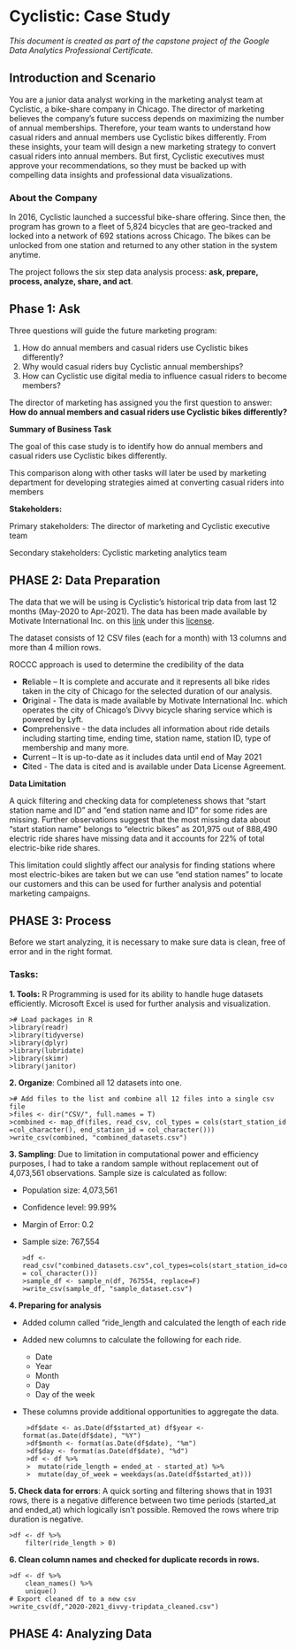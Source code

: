 # **Cyclistic: Case Study**

_This document is created as part of the capstone project of the Google Data Analytics Professional Certificate._

## Introduction and Scenario
You are a junior data analyst working in the marketing analyst team at Cyclistic, a bike-share company in Chicago. The director of marketing believes the company’s future success depends on maximizing the number of annual memberships. Therefore, your team wants to understand how casual riders and annual members use Cyclistic bikes differently. From these insights, your team will design a new marketing strategy to convert casual riders into annual members. But first, Cyclistic executives must approve your recommendations, so they must be backed up with compelling data insights and professional data visualizations.

### **About the Company**
In 2016, Cyclistic launched a successful bike-share offering. Since then, the program has grown to a fleet of 5,824 bicycles that are geo-tracked and locked into a network of 692 stations across Chicago. The bikes can be unlocked from one station and returned to any other station in the system anytime.

The project follows the six step data analysis process: **ask, prepare, process, analyze, share, and act**.

## **Phase 1: Ask**
Three questions will guide the future marketing program:
 1. How do annual members and casual riders use Cyclistic bikes
    differently? 
 2. Why would casual riders buy Cyclistic annual memberships?
 3. How can Cyclistic use digital media to influence casual
        riders to become members?
        
The director of marketing has assigned you the first question to answer: 
**How do annual members and casual riders use Cyclistic bikes differently?**

**Summary of Business Task**

The goal of this case study is to identify how do annual members and casual riders use Cyclistic bikes differently.

This comparison along with other tasks will later be used by marketing department for developing strategies aimed at converting casual riders into members

**Stakeholders:**

Primary stakeholders: The director of marketing and Cyclistic executive team

Secondary stakeholders: Cyclistic marketing analytics team

## **PHASE 2: Data Preparation**

The data that we will be using is Cyclistic’s historical trip data from last 12 months (May-2020 to Apr-2021). The data has been made available by Motivate International Inc. on this [link](https://divvy-tripdata.s3.amazonaws.com/index.html) under this [license](https://www.divvybikes.com/data-license-agreement).

The dataset consists of 12 CSV files (each for a month) with 13 columns and more than 4 million rows.

ROCCC approach is used to determine the credibility of the data

-   **R**eliable – It is complete and accurate and it represents all bike rides taken in the city of Chicago for the selected duration of our analysis.
-   **O**riginal - The data is made available by Motivate International Inc. which operates the city of Chicago’s Divvy bicycle sharing service which is powered by Lyft.
-   **C**omprehensive - the data includes all information about ride details including starting time, ending time, station name, station ID, type of membership and many more.
-   **C**urrent – It is up-to-date as it includes data until end of May 2021
-   **C**ited - The data is cited and is available under Data License Agreement.

**Data Limitation**

A quick filtering and checking data for completeness shows that “start station name and ID” and “end station name and ID” for some rides are missing. Further observations suggest that the most missing data about “start station name” belongs to “electric bikes” as 201,975 out of 888,490 electric ride shares have missing data and it accounts for 22% of total electric-bike ride shares.

This limitation could slightly affect our analysis for finding stations where most electric-bikes are taken but we can use “end station names” to locate our customers and this can be used for further analysis and potential marketing campaigns.

## **PHASE 3: Process**

Before we start analyzing, it is necessary to make sure data is clean, free of error and in the right format.
### **Tasks:**

 **1. Tools:** R Programming is used for its ability to handle huge datasets efficiently. Microsoft Excel is used for further analysis and visualization. 

	># Load packages in R
	>library(readr)
	>library(tidyverse)
	>library(dplyr)
	>library(lubridate)
	>library(skimr)
	>library(janitor)

**2. Organize**: Combined all 12 datasets into one.

	># Add files to the list and combine all 12 files into a single csv file  	
	>files <- dir("CSV/", full.names = T)  	
	>combined <- map_df(files, read_csv, col_types = cols(start_station_id =col_character(), end_station_id = col_character())) 
	>write_csv(combined, "combined_datasets.csv")

**3. Sampling**: Due to limitation in computational power and efficiency purposes, I had to take a random sample without replacement out of 4,073,561 observations. Sample size is calculated as follow:
 - Population size: 4,073,561
 - Confidence level: 99.99%
 - Margin of Error: 0.2
 - Sample size: 767,554

       >df <-read_csv("combined_datasets.csv",col_types=cols(start_station_id=col_character(),end_station_id = col_character()))
       >sample_df <- sample_n(df, 767554, replace=F)
       >write_csv(sample_df, "sample_dataset.csv")


**4. Preparing for analysis**

- Added column called “ride_length and calculated the length of each ride
- Added new columns to calculate the following for each ride.
	- Date
	- Year
	- Month
	- Day
	- Day of the week
 - These columns provide additional opportunities to aggregate the data.

		>df$date <- as.Date(df$started_at) df$year <- format(as.Date(df$date), "%Y") 
		>df$month <- format(as.Date(df$date), "%m") 
		>df$day <- format(as.Date(df$date), "%d")
		>df <- df %>% 
		>  mutate(ride_length = ended_at - started_at) %>%   
		>  mutate(day_of_week = weekdays(as.Date(df$started_at)))

**5. Check data for errors**: A quick sorting and filtering shows that in 1931 rows, there is a negative difference between two time periods (started_at and ended_at) which logically isn’t possible.
	Removed the rows where trip duration is negative.

	>df <- df %>%   
		filter(ride_length > 0)

**6. Clean column names and checked for duplicate records in rows.**

    >df <- df %>%    
	    clean_names() %>%    
	    unique()
    # Export cleaned df to a new csv 
    >write_csv(df,"2020-2021_divvy-tripdata_cleaned.csv")

## PHASE 4: Analyzing Data
